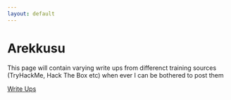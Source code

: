 ```yaml
---
layout: default
---
```


# Arekkusu

This page will contain varying write ups from differenct training sources (TryHackMe, Hack The Box etc) when ever I can be bothered to post them

[Write Ups](../write_ups.md)